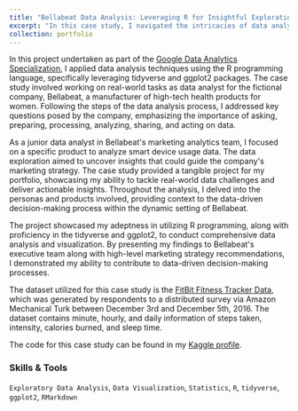 ```yaml
---
title: "Bellabeat Data Analysis: Leveraging R for Insightful Exploration"
excerpt: "In this case study, I navigated the intricacies of data analysis, showcasing proficiency in R programming. By delving into the company's smart device usage data, I uncovered valuable insights that could shape Bellabeat's marketing strategy. This project not only demonstrated my technical prowess but also highlighted my ability to translate complex data into actionable recommendations for informed decision-making within the health-tech industry."
collection: portfolio
---
```


In this project undertaken as part of the [Google Data Analytics Specialization](https://www.coursera.org/professional-certificates/google-data-analytics), I applied data analysis techniques using the R programming language, specifically leveraging tidyverse and ggplot2 packages. The case study involved working on real-world tasks as data analyst for the fictional company, Bellabeat, a manufacturer of high-tech health products for women. Following the steps of the data analysis process, I addressed key questions posed by the company, emphasizing the importance of asking, preparing, processing, analyzing, sharing, and acting on data.

As a junior data analyst in Bellabeat's marketing analytics team, I focused on a specific product to analyze smart device usage data. The data exploration aimed to uncover insights that could guide the company's marketing strategy. The case study provided a tangible project for my portfolio, showcasing my ability to tackle real-world data challenges and deliver actionable insights. Throughout the analysis, I delved into the personas and products involved, providing context to the data-driven decision-making process within the dynamic setting of Bellabeat.

The project showcased my adeptness in utilizing R programming, along with proficiency in the tidyverse and ggplot2, to conduct comprehensive data analysis and visualization. By presenting my findings to Bellabeat's executive team along with high-level marketing strategy recommendations, I demonstrated my ability to contribute to data-driven decision-making processes.

The dataset utilized for this case study is the [FitBit Fitness Tracker Data](https://www.kaggle.com/datasets/arashnic/fitbit), which was generated by respondents to a distributed survey via Amazon Mechanical Turk between December 3rd and December 5th, 2016. The dataset contains minute, hourly, and daily information of steps taken, intensity, calories burned, and sleep time.

The code for this case study can be found in my [Kaggle profile](https://www.kaggle.com/code/luissalazarzendeja/google-data-analytics-bellabeat-case-study).

### Skills & Tools

`Exploratory Data Analysis`, `Data Visualization`, `Statistics`, `R`, `tidyverse`, `ggplot2`, `RMarkdown`